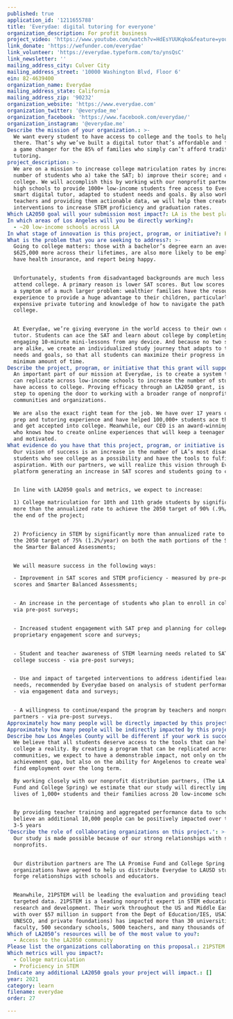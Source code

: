 ```yaml
---
published: true
application_id: '1211655788'
title: 'Everydae: digital tutoring for everyone'
organization_description: For profit business
project_video: 'https://www.youtube.com/watch?v=HdEsYUUKqko&feature=youtu.be'
link_donate: 'https://wefunder.com/everydae'
link_volunteer: 'https://everydae.typeform.com/to/ynsQsC'
link_newsletter: ''
mailing_address_city: Culver City
mailing_address_street: '10000 Washington Blvd, Floor 6'
ein: 82-4639400
organization_name: Everydae
mailing_address_state: California
mailing_address_zip: '90232'
organization_website: 'https://www.everydae.com'
organization_twitter: '@everydae_me'
organization_facebook: 'https://www.facebook.com/everydae/'
organization_instagram: '@everydae.me'
Describe the mission of your organization.: >-
  We want every student to have access to college and the tools to help them get
  there. That’s why we’ve built a digital tutor that’s affordable and fun. It’s
  a game changer for the 85% of families who simply can’t afford traditional
  tutoring.
project_description: >-
  We are on a mission to increase college matriculation rates by increasing the
  number of students who a) take the SAT; b) improve their score; and c) go to
  college. We will accomplish this by working with our nonprofit partners and LA
  high schools to provide 1000+ low-income students free access to Everydae, a
  smart digital tutor, adapted to student needs and goals. By also working with
  teachers and providing them actionable data, we will help them create targeted
  interventions to increase STEM proficiency and graduation rates.
Which LA2050 goal will your submission most impact?: LA is the best place to LEARN
In which areas of Los Angeles will you be directly working?:
  - ~20 low-income schools across LA
In what stage of innovation is this project, program, or initiative?: Pilot project or new program (testing or implementing a new idea)
What is the problem that you are seeking to address?: >-
  Going to college matters: those with a bachelor’s degree earn an average of
  $625,000 more across their lifetimes, are also more likely to be employed,
  have health insurance, and report being happy.


  Unfortunately, students from disadvantaged backgrounds are much less likely to
  attend college. A primary reason is lower SAT scores. But low scores are just
  a symptom of a much larger problem: wealthier families have the resources and
  experience to provide a huge advantage to their children, particularly through
  expensive private tutoring and knowledge of how to navigate the path to
  college.


  At Everydae, we’re giving everyone in the world access to their own digital
  tutor. Students can ace the SAT and learn about college by completing highly
  engaging 10-minute mini-lessons from any device. And because no two students
  are alike, we create an individualized study journey that adapts to their
  needs and goals, so that all students can maximize their progress in the
  minimum amount of time.
Describe the project, program, or initiative that this grant will support to address the problem identified.: >
  An important part of our mission at Everydae, is to create a system that we
  can replicate across low-income schools to increase the number of students who
  have access to college. Proving efficacy through an LA2050 grant, is the first
  step to opening the door to working with a broader range of nonprofits,
  communities and organizations. 
   
  We are also the exact right team for the job. We have over 17 years of test
  prep and tutoring experience and have helped 100,000+ students ace their exams
  and get accepted into college. Meanwhile, our CEO is an award-winning designer
  who knows how to create online experiences that will keep a teenager engaged
  and motivated.
What evidence do you have that this project, program, or initiative is or will be successful, and how will you define and measure success?: >
  Our vision of success is an increase in the number of LA’s most disadvantaged
  students who see college as a possibility and have the tools to fulfill that
  aspiration. With our partners, we will realize this vision through Everydae’s
  platform generating an increase in SAT scores and students going to college.. 


  In line with LA2050 goals and metrics, we expect to increase:

  1) College matriculation for 10th and 11th grade students by significantly
  more than the annualized rate to achieve the 2050 target of 90% (.9%/year) by
  the end of the project;


  2) Proficiency in STEM by significantly more than annualized rate to achieve
  the 2050 target of 75% (1.2%/year) on both the math portions of the SAT and
  the Smarter Balanced Assessments;


  We will measure success in the following ways:

  - Improvement in SAT scores and STEM proficiency - measured by pre-post SAT
  scores and Smarter Balanced Assessments; 


  - An increase in the percentage of students who plan to enroll in college -
  via pre-post surveys;


  - Increased student engagement with SAT prep and planning for college - via a
  proprietary engagement score and surveys;


  - Student and teacher awareness of STEM learning needs related to SAT and
  college success - via pre-post surveys;


  - Use and impact of targeted interventions to address identified learning
  needs, recommended by Everydae based on analysis of student performance needs
  - via engagement data and surveys;


  - A willingness to continue/expand the program by teachers and nonprofit
  partners - via pre-post surveys.
Approximately how many people will be directly impacted by this project, program, or initiative?: '1000'
Approximately how many people will be indirectly impacted by this project, program, or initiative?: '10000'
Describe how Los Angeles County will be different if your work is successful.: >
  We believe that all students deserve access to the tools that can help make
  college a reality. By creating a program that can be replicated across
  communities, we expect to have a demonstrable impact, not only on the academic
  achievement gap, but also on the ability for Angelenos to create wealth and
  find employment over the long term.

  By working closely with our nonprofit distribution partners, (The LA Promise
  Fund and College Spring) we estimate that our study will directly impact the
  lives of 1,000+ students and their families across 20 low-income schools.


  By providing teacher training and aggregated performance data to schools, we
  believe an additional 10,000 people can be positively impacted over the next
  3-5 years
'Describe the role of collaborating organizations on this project.': >-
  Our study is made possible because of our strong relationships with several
  nonprofits. 


  Our distribution partners are The LA Promise Fund and College Spring. Both
  organizations have agreed to help us distribute Everydae to LAUSD students and
  forge relationships with schools and educators.


  Meanwhile, 21PSTEM will be leading the evaluation and providing teachers with
  targeted data. 21PSTEM is a leading nonprofit expert in STEM education
  research and development. Their work throughout the US and Middle East (funded
  with over $57 million in support from the Dept of Education/IES, USAID,
  UNESCO, and private foundations) has impacted more than 30 universities, 400
  faculty, 500 secondary schools, 5000 teachers, and many thousands of students.
Which of LA2050’s resources will be of the most value to you?:
  - Access to the LA2050 community
Please list the organizations collaborating on this proposal.: 21PSTEM
Which metrics will you impact?:
  - College matriculation
  - Proficiency in STEM
Indicate any additional LA2050 goals your project will impact.: []
year: 2021
category: learn
filename: everydae
order: 27

---
```

